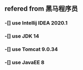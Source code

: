## refered from 黑马程序员
### -[]  use Intellij IDEA 2020.1 
### -[]  use JDK 14
### -[]  use Tomcat 9.0.34
### -[]  use JavaEE 8
